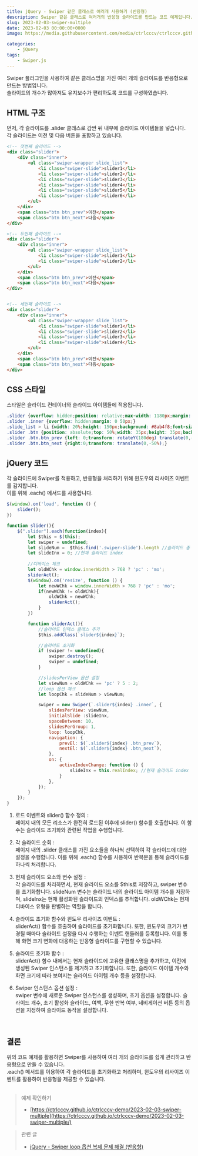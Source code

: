 ```yaml
---
title: jQuery - Swiper 같은 클래스로 여러개 사용하기 (반응형)
description: Swiper 같은 클래스로 여러개의 반응형 슬라이드를 만드는 코드 예제입니다.
slug: 2023-02-03-swiper-multiple
date: 2023-02-03 00:00:00+0000
image: https://media.githubusercontent.com/media/ctrlcccv/ctrlcccv.github.io/master/assets/img/post/swiper-multiple.webp

categories:
    - jQuery
tags:
    - Swiper.js
---
```


Swiper 플러그인을 사용하여 같은 클래스명을 가진 여러 개의 슬라이드를 반응형으로 만드는 방법입니다.  
슬라이드의 개수가 많아져도 유지보수가 편리하도록 코드를 구성하였습니다.  

## HTML 구조
먼저, 각 슬라이드를 .slider 클래스로 감싼 뒤 내부에 슬라이드 아이템들을 넣습니다.   
각 슬라이드는 이전 및 다음 버튼을 포함하고 있습니다.   

```html
<!-- 첫번째 슬라이드 -->
<div class="slider">
    <div class="inner">
        <ul class="swiper-wrapper slide_list">
            <li class="swiper-slide">slider1</li>
            <li class="swiper-slide">slider2</li>
            <li class="swiper-slide">slider3</li>
            <li class="swiper-slide">slider4</li>
            <li class="swiper-slide">slider5</li>
            <li class="swiper-slide">slider6</li>
        </ul>
    </div>
    <span class="btn btn_prev">이전</span>
    <span class="btn btn_next">다음</span>
</div>

<!-- 두번째 슬라이드 -->
<div class="slider">
    <div class="inner">
        <ul class="swiper-wrapper slide_list">
            <li class="swiper-slide">slider1</li>
            <li class="swiper-slide">slider2</li>
        </ul>
    </div>
    <span class="btn btn_prev">이전</span>
    <span class="btn btn_next">다음</span>
</div>


<!-- 세번째 슬라이드 -->
<div class="slider">
    <div class="inner">
        <ul class="swiper-wrapper slide_list">
            <li class="swiper-slide">slider1</li>
            <li class="swiper-slide">slider2</li>
            <li class="swiper-slide">slider3</li>
            <li class="swiper-slide">slider4</li>
        </ul>
    </div>
    <span class="btn btn_prev">이전</span>
    <span class="btn btn_next">다음</span>
</div>
```

## CSS 스타일
스타일은 슬라이드 컨테이너와 슬라이드 아이템들에 적용됩니다.

```css
.slider {overflow: hidden;position: relative;max-width: 1180px;margin: 50px auto 0;}
.slider .inner {overflow: hidden;margin: 0 50px;}
.slide_list > li {width: 20%;height: 150px;background: #8ab4f8;font-size: 20px;line-height: 150px;text-align: center;}
.slider .btn {position: absolute;top: 50%;width: 35px;height: 35px;background:url('images/arrow.png') center center no-repeat;background-size: cover;text-indent: -999em;cursor: pointer;}
.slider .btn.btn_prev {left: 0;transform: rotateY(180deg) translate(0,-50%);}
.slider .btn.btn_next {right:0;transform: translate(0,-50%);}
```

<script async src="https://pagead2.googlesyndication.com/pagead/js/adsbygoogle.js?client=ca-pub-8535540836842352" crossorigin="anonymous"></script>
<ins class="adsbygoogle"
     style="display:block; text-align:center;"
     data-ad-layout="in-article"
     data-ad-format="fluid"
     data-ad-client="ca-pub-8535540836842352"
     data-ad-slot="2974559225"></ins>
<script>
     (adsbygoogle = window.adsbygoogle || []).push({});
</script>


## jQuery 코드
각 슬라이드에 Swiper를 적용하고, 반응형을 처리하기 위해 윈도우의 리사이즈 이벤트를 감지합니다.   
이를 위해 .each() 메서드를 사용합니다.  

```js
$(window).on('load', function () {
    slider();  
})

function slider(){
    $(".slider").each(function(index){
        let $this = $(this);
        let swiper = undefined;
        let slideNum =  $this.find('.swiper-slide').length //슬라이드 총 개수
        let slideInx = 0; //현재 슬라이드 index
        
        //디바이스 체크
        let oldWChk = window.innerWidth > 768 ? 'pc' : 'mo';
        sliderAct();
        $(window).on('resize', function () {
            let newWChk = window.innerWidth > 768 ? 'pc' : 'mo';
            if(newWChk != oldWChk){
                oldWChk = newWChk;
                sliderAct();
            }
        })

        function sliderAct(){
            //슬라이드 인덱스 클래스 추가
            $this.addClass(`slider${index}`);

            //슬라이드 초기화 
            if (swiper != undefined){ 
                swiper.destroy();
                swiper = undefined;
            }

            //slidesPerView 옵션 설정
            let viewNum = oldWChk == 'pc' ? 5 : 2;
            //loop 옵션 체크
            let loopChk = slideNum > viewNum;

            swiper = new Swiper(`.slider${index} .inner`, {
                slidesPerView: viewNum,
                initialSlide :slideInx,
                spaceBetween: 10,
                slidesPerGroup: 1,
                loop: loopChk,
                navigation: {
                    prevEl: $(`.slider${index} .btn_prev`),
                    nextEl: $(`.slider${index} .btn_next`),
                },
                on: {
                    activeIndexChange: function () {
                        slideInx = this.realIndex; //현재 슬라이드 index 갱신
                    }
                },
            });
        }
    });
}
```
1. 로드 이벤트와 slider() 함수 정의 :  
페이지 내의 모든 리소스가 완전히 로드된 이후에 slider() 함수를 호출합니다. 이 함수는 슬라이드 초기화와 관련된 작업을 수행합니다.  

2. 각 슬라이드 순회 :  
페이지 내의 .slider 클래스를 가진 요소들을 하나씩 선택하여 각 슬라이드에 대한 설정을 수행합니다. 이를 위해 .each() 함수를 사용하여 반복문을 통해 슬라이드를 하나씩 처리합니다.  

3. 현재 슬라이드 요소와 변수 설정 :  
각 슬라이드를 처리하면서, 현재 슬라이드 요소를 $this로 저장하고, swiper 변수를 초기화합니다. slideNum 변수는 슬라이드 내의 슬라이드 아이템 개수를 저장하며, slideInx는 현재 활성화된 슬라이드의 인덱스를 추적합니다. oldWChk는 현재 디바이스 유형을 판별하는 역할을 합니다.  

4. 슬라이드 초기화 함수와 윈도우 리사이즈 이벤트 :  
sliderAct() 함수를 호출하여 슬라이드를 초기화합니다. 또한, 윈도우의 크기가 변경될 때마다 슬라이드 설정을 다시 수행하는 이벤트 핸들러를 등록합니다. 이를 통해 화면 크기 변화에 대응하는 반응형 슬라이드를 구현할 수 있습니다.  

5. 슬라이드 초기화 함수 :  
sliderAct() 함수 내에서는 현재 슬라이드에 고유한 클래스명을 추가하고, 이전에 생성된 Swiper 인스턴스를 제거하고 초기화합니다. 또한, 슬라이드 아이템 개수와 화면 크기에 따라 보여지는 슬라이드 아이템 개수 등을 설정합니다.  

6. Swiper 인스턴스 옵션 설정 :  
swiper 변수에 새로운 Swiper 인스턴스를 생성하며, 초기 옵션을 설정합니다. 슬라이드 개수, 초기 활성화 슬라이드, 여백, 무한 반복 여부, 네비게이션 버튼 등의 옵션을 지정하여 슬라이드 동작을 설정합니다.  
<br>


## 결론
위의 코드 예제를 활용하면 Swiper를 사용하여 여러 개의 슬라이드를 쉽게 관리하고 반응형으로 만들 수 있습니다.   
.each() 메서드를 이용하여 각 슬라이드를 초기화하고 처리하며, 윈도우의 리사이즈 이벤트를 활용하여 반응형을 제공할 수 있습니다.  
<br>

> 예제 확인하기 
> * [https://ctrlcccv.github.io/ctrlcccv-demo/2023-02-03-swiper-multiple](https://ctrlcccv.github.io/ctrlcccv-demo/2023-02-03-swiper-multiple/)  

> 관련 글
> * [jQuery - Swiper loop 옵션 복제 문제 해결 (반응형)](/code/2023-01-31-swiper-loop/)

